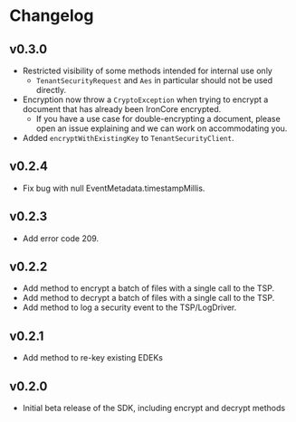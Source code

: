 # Changelog

## v0.3.0

- Restricted visibility of some methods intended for internal use only
  - `TenantSecurityRequest` and `Aes` in particular should not be used directly.
- Encryption now throw a `CryptoException` when trying to encrypt a document that has already been IronCore encrypted.
  - If you have a use case for double-encrypting a document, please open an issue explaining and we can work on accommodating you.
- Added `encryptWithExistingKey` to `TenantSecurityClient`.

## v0.2.4

- Fix bug with null EventMetadata.timestampMillis.

## v0.2.3

- Add error code 209.

## v0.2.2

- Add method to encrypt a batch of files with a single call to the TSP.
- Add method to decrypt a batch of files with a single call to the TSP.
- Add method to log a security event to the TSP/LogDriver.

## v0.2.1

- Add method to re-key existing EDEKs

## v0.2.0

- Initial beta release of the SDK, including encrypt and decrypt methods
